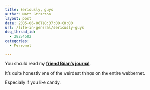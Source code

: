 ```yaml
---
title: Seriously, guys
author: Matt Stratton
layout: post
date: 2005-06-06T18:37:00+00:00
url: /life-in-general/seriously-guys
dsq_thread_id:
  - 28254582
categories:
  - Personal

---
```

You should read my [**friend Brian&#8217;s journal**][1].

It&#8217;s quite honestly one of the weirdest things on the entire webbernet.

Especially if you like candy.

 [1]: http://www.livejournal.com/users/brian81773